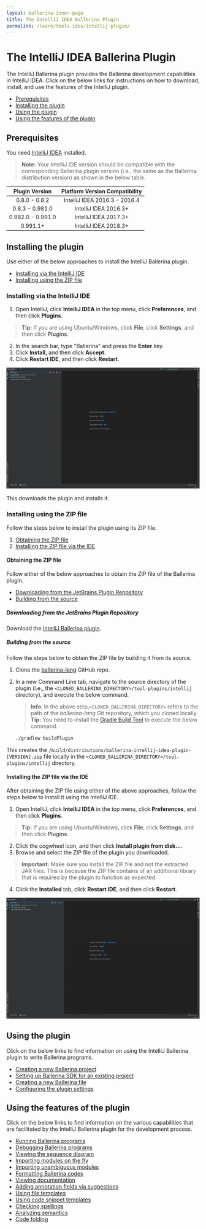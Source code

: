 ```yaml
---
layout: ballerina-inner-page
title: The IntelliJ IDEA Ballerina Plugin
permalink: /learn/tools-ides/intellij-plugin/
---
```


# The IntelliJ IDEA Ballerina Plugin

The IntelliJ Ballerina plugin provides the Ballerina development capabilities in IntelliJ IDEA. Click on the below links for instructions on how to download, install, and use the features of the IntelliJ plugin.

- [Prerequisites](#prerequisites)
- [Installing the plugin](#installing-the-plugin)
- [Using the plugin](#using-the-plugin)
- [Using the features of the plugin](#using-the-features-of-the-plugin)

## Prerequisites

You need [IntelliJ IDEA](https://www.jetbrains.com/idea/download/) installed.

>**Note:** Your IntelliJ IDE version should be compatible with the corresponding Ballerina plugin version (i.e., the same as the Ballerina distribution version) as shown in the below table.

**Plugin Version**|**Platform Version Compatibility**
:-----:|:-----:
0.8.0 - 0.8.2|IntelliJ IDEA 2016.3 - 2016.4
0.8.3 - 0.981.0|IntelliJ IDEA 2016.3+
0.982.0 - 0.991.0|IntelliJ IDEA 2017.3+
0.991.1+ | IntelliJ IDEA 2018.3+

## Installing the plugin

Use either of the below approaches to install the IntelliJ Ballerina plugin.

- [Installing via the IntelliJ IDE](#installing-via-the-intellij-ide)
- [Installing using the ZIP file](#installing-using-the-zip-file)

### Installing via the IntelliJ IDE

1. Open IntelliJ, click **IntelliJ IDEA** in the top menu, click **Preferences**, and then click **Plugins**. 
> **Tip:** If you are using Ubuntu/Windows, click **File**, click **Settings**, and then click **Plugins**.
2. In the search bar, type "Ballerina" and press the **Enter** key. 
3. Click **Install**, and then click **Accept**.
4. Click **Restart IDE**, and then click **Restart**.

![Install the plugin via IntelliJ IDEA](/learn/images/install-plugin-via-intellij.gif)

This downloads the plugin and installs it.

### Installing using the ZIP file

Follow the steps below to install the plugin using its ZIP file.

1. [Obtaining the ZIP file](#obtaining-the-zip-file)
2. [Installing the ZIP file via the IDE](#installing-the-zip-file-via-the-ide)

#### Obtaining the ZIP file

Follow either of the below approaches to obtain the ZIP file of the Ballerina plugin.

- [Downloading from the JetBrains Plugin Repository](#downloading-from-the-jetbrains-plugin-repository)
- [Building from the source](#building-from-the-source)

##### Downloading from the JetBrains Plugin Repository

Download the [IntelliJ Ballerina plugin](https://plugins.jetbrains.com/plugin/9520-ballerina).


##### Building from the source

Follow the steps below to obtain the ZIP file by building it from its source.

1. Clone the [ballerina-lang](https://github.com/ballerina-platform/ballerina-lang) GitHub repo.
2. In a new Command Line tab, navigate to the source directory of the plugin (i.e., the `<CLONED_BALLERINA_DIRECTORY>/tool-plugins/intellij` directory), and execute the below command.
    > **Info**: In the above step,`<CLONED_BALLERINA_DIRECTORY>` refers to the path of the *ballerina-lang* Git repository, which you cloned locally. 
    > **Tip:** You need to install the [Gradle Build Tool](https://gradle.org/) to execute the below command.

    ```bash
    ./gradlew buildPlugin
    ```

This creates the `/build/distributions/ballerina-intellij-idea-plugin-[VERSION].zip` file locally in the `<CLONED_BALLERINA_DIRECTORY>/tool-plugins/intellij` directory.

#### Installing the ZIP file via the IDE

After obtaining the ZIP file using either of the above approaches, follow the steps below to install it using the IntelliJ IDE.


1. Open IntelliJ, click **IntelliJ IDEA** in the top menu, click **Preferences**, and then click **Plugins**. 
> **Tip:** If you are using Ubuntu/Windows, click **File**, click **Settings**, and then click **Plugins**.
2. Click the cogwheel icon, and then click **Install plugin from disk...**.
3. Browse and select the ZIP file of the plugin you downloaded.
> **Important:** Make sure you install the ZIP file and not the extracted JAR files. This is because the ZIP file contains of an additional library that is required by the plugin to function as expected.
4. Click the **Installed** tab, click **Restart IDE**, and then click **Restart**.

![Install using the Preferences option of the IDE.](/learn/images/install-via-editor-preferences.gif)

## Using the plugin

Click on the below links to find information on using the IntelliJ Ballerina plugin to write Ballerina programs.

- [Creating a new Ballerina project](/learn/tools-ides/intellij-plugin/using-the-intellij-plugin#creating-a-new-ballerina-project)
- [Setting up Ballerina SDK for an existing project](/learn/tools-ides/intellij-plugin/using-the-intellij-plugin#setting-up-ballerina-sdk-for-an-existing-project)
- [Creating a new Ballerina file](/learn/tools-ides/intellij-plugin/using-the-intellij-plugin#creating-a-new-ballerina-file)
- [Configuring the plugin settings](/learn/tools-ides/intellij-plugin/using-the-intellij-plugin#configuring-the-plugin-settings)

## Using the features of the plugin

Click on the below links to find information on the various capabilities that are facilitated by the IntelliJ Ballerina plugin for the development process.

- [Running Ballerina programs](/learn/tools-ides/intellij-plugin/using-intellij-plugin-features#running-ballerina-programs)
- [Debugging Ballerina programs](/learn/tools-ides/intellij-plugin/using-intellij-plugin-features#debugging-ballerina-programs)
- [Viewing the sequence diagram](/learn/tools-ides/intellij-plugin/using-intellij-plugin-features#viewing-the-sequence-diagram)
- [Importing modules on the fly](/learn/tools-ides/intellij-plugin/using-intellij-plugin-features#importing-modules-on-the-fly)
- [Importing unambiguous modules](/learn/tools-ides/intellij-plugin/using-intellij-plugin-features#importing-unambiguous-modules)
- [Formatting Ballerina codes](/learn/tools-ides/intellij-plugin/using-intellij-plugin-features#formatting-ballerina-codes)
- [Viewing documentation](/learn/tools-ides/intellij-plugin/using-intellij-plugin-features#viewing-documentation)
- [Adding annotation fields via suggestions](/learn/tools-ides/intellij-plugin/using-intellij-plugin-features#adding-annotation-fields-via-suggestions)
- [Using file templates](/learn/tools-ides/intellij-plugin/using-intellij-plugin-features#using-file-templates)
- [Using code snippet templates](/learn/tools-ides/intellij-plugin/using-intellij-plugin-features#using-code-snippet-templates)
- [Checking spellings](/learn/tools-ides/intellij-plugin/using-intellij-plugin-features#checking-spellings)
- [Analyzing semantics](/learn/tools-ides/intellij-plugin/using-intellij-plugin-features#analyzing-semantics)
- [Code folding](/learn/tools-ides/intellij-plugin/using-intellij-plugin-features#code-folding)

